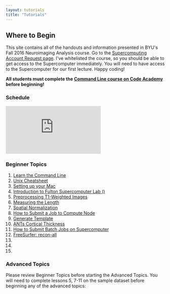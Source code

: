 ```yaml
---
layout: tutorials
title: "Tutorials"
---
```


## Where to Begin

This site contains all of the handouts and information presented in BYU's Fall 2016 Neuroimaging Analysis course. Go to the <a href="https://marylou.byu.edu/account/create/">Supercomputing Account Request page</a>. I've whitelisted the course, so you should be able to get access to the Supercomputer immediately. You will need to have access to the Supercomputer for our first lecture. Happy coding!

**All students must complete the [Command Line course on Code Academy](https://www.codecademy.com/courses/learn-the-command-line) before beginning!**

### Schedule

<div class="embed-container">
  <iframe src="https://calendar.google.com/calendar/embed?height=600&amp;wkst=1&amp;bgcolor=%23FFFFFF&amp;src=nhunsak%40gmail.com&amp;color=%232952A3&amp;ctz=America%2FDenver" style="border-width:0" frameborder="0" scrolling="no"></iframe>
</div>

### Beginner Topics

1. [Learn the Command Line](https://www.codecademy.com/learn/learn-the-command-line)
2. [Unix Cheatsheet](general/unix-cheat-sheet)
3. [Setting up your Mac](general/setting-up-your-mac)
4. [Introduction to Fulton Supercomputer Lab ()](general/introduction-to-fulton-supercomputer-lab)
5. [Preprocessing T1-Weighted Images](structural/preprocessing_T1_weighted_images)
6. [Measuring the Length](structural/#)
7. [Spatial Normalization](structural/spatial_normalization)
8. [How to Submit a Job to Compute Node](general/submit-single-job)
9. [Generate Template](structural/template)
10. [ANTs Cortical Thickness](structural/cortical_thickness)
11. [How to Submit Batch Jobs on Supercomputer](general/submit-multiple-jobs)
12. [FreeSurfer: recon-all](structural/#)
13.
14.
15.

### Advanced Topics

Please review Beginner Topics before starting the Advanced Topics. You will need to complete lessons 5, 7-11 on the sample dataset before beginning any of the advanced topics:
